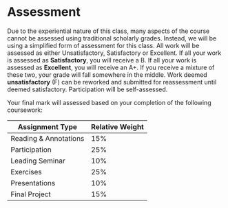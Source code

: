 # Assessment

Due to the experiential nature of this class, many aspects of the course cannot be assessed using traditional scholarly grades. Instead, we will be using a simplified form of assessment for this class. All work will be assessed as either Unsatisfactory, Satisfactory or Excellent. If all your work is assessed as **Satisfactory**, you will receive a B. If all your work is assessed as **Excellent**, you will receive an A+. If you receive a mixture of these two, your grade will fall somewhere in the middle. Work deemed **unsatisfactory** (F) can be reworked and submitted for reassessment until deemed satisfactory. Participation will be self-assessed.&#x20;

Your final mark will assessed based on your completion of the following coursework:

| **Assignment Type**   | **Relative Weight** |
| --------------------- | ------------------- |
| Reading & Annotations | 15%                 |
| Participation         | 25%                 |
| Leading Seminar       | 10%                 |
| Exercises             | 25%                 |
| Presentations         | 10%                 |
| Final Project         | 15%                 |
